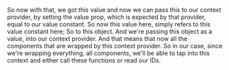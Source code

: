 So now with that, we got this value and now we can pass this to our context provider, by setting the value prop, which is expected by that provider, equal to our value constant. So now this value here, simply refers to this value constant here; So to this object. And we're passing this object as a value, into our context provider. And that means that now all the components that are wrapped by this context provider. So in our case, since we're wrapping everything, all components, we'll be able to tap into this context and either call these functions or read our IDs.